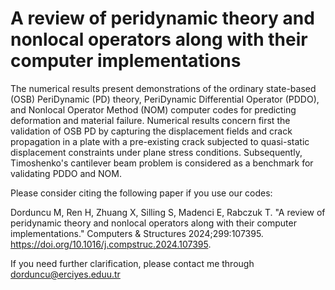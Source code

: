 # A review of peridynamic theory and nonlocal operators along with their computer implementations

The numerical results present demonstrations of the ordinary state-based (OSB) PeriDynamic (PD) theory, PeriDynamic Differential Operator (PDDO), and Nonlocal Operator Method (NOM) computer codes for predicting deformation and material failure. Numerical results concern first the validation of OSB PD by capturing the displacement fields and crack propagation in a plate with a pre-existing crack subjected to quasi-static displacement constraints under plane stress conditions. Subsequently, Timoshenko's cantilever beam problem is considered as a benchmark for validating PDDO and NOM.

Please consider citing the following paper if you use our codes:

Dorduncu M, Ren H, Zhuang X, Silling S, Madenci E, Rabczuk T. "A review of peridynamic theory and nonlocal operators along with their computer implementations." Computers & Structures 2024;299:107395. https://doi.org/10.1016/j.compstruc.2024.107395.

If you need further clarification, please contact me through dorduncu@erciyes.eduu.tr
